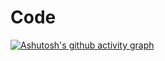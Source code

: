 # Code

[![Ashutosh's github activity graph](https://github-readme-activity-graph.vercel.app/graph?username=zengjunhuai)](https://github.com/ashutosh00710/github-readme-activity-graph)

